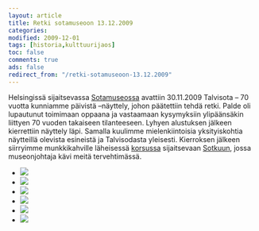 ```yaml
--- 
layout: article 
title: Retki sotamuseoon 13.12.2009 
categories: 
modified: 2009-12-01 
tags: [historia,kulttuurijaos]
toc: false 
comments: true 
ads: false 
redirect_from: "/retki-sotamuseoon-13.12.2009" 
--- 
```


Helsingissä sijaitsevassa
[Sotamuseossa](http://www.mpkk.fi/fi/sotamuseo/) avattiin 30.11.2009
Talvisota – 70 vuotta kunniamme päivistä –näyttely, johon päätettiin
tehdä retki. Palde oli lupautunut toimimaan oppaana ja vastaamaan
kysymyksiin ylipäänsäkin liittyen 70 vuoden takaiseen tilanteeseen.
Lyhyen alustuksen jälkeen kierrettiin näyttely läpi. Samalla kuulimme
mielenkiintoisia yksityiskohtia näytteillä olevista esineistä ja
Talvisodasta yleisesti. Kierroksen jälkeen siirryimme munkkikahville
läheisessä [korsussa](http://fi.wikipedia.org/wiki/Korsu) sijaitsevaan
[Sotkuun](http://www.sotilaskotiliitto.fi/), jossa museonjohtaja kävi
meitä tervehtimässä.

<div class="image-gallery">

-   [![](/Media/Default/ImageGalleries/retki-sotamuseoon-13.12.2009/Thumbnails/1.jpg)](/Media/Default/ImageGalleries/retki-sotamuseoon-13.12.2009/1.jpg)
-   [![](/Media/Default/ImageGalleries/retki-sotamuseoon-13.12.2009/Thumbnails/2.jpg)](/Media/Default/ImageGalleries/retki-sotamuseoon-13.12.2009/2.jpg)
-   [![](/Media/Default/ImageGalleries/retki-sotamuseoon-13.12.2009/Thumbnails/3.jpg)](/Media/Default/ImageGalleries/retki-sotamuseoon-13.12.2009/3.jpg)
-   [![](/Media/Default/ImageGalleries/retki-sotamuseoon-13.12.2009/Thumbnails/4.jpg)](/Media/Default/ImageGalleries/retki-sotamuseoon-13.12.2009/4.jpg)
-   [![](/Media/Default/ImageGalleries/retki-sotamuseoon-13.12.2009/Thumbnails/6.jpg)](/Media/Default/ImageGalleries/retki-sotamuseoon-13.12.2009/6.jpg)
-   [![](/Media/Default/ImageGalleries/retki-sotamuseoon-13.12.2009/Thumbnails/7.jpg)](/Media/Default/ImageGalleries/retki-sotamuseoon-13.12.2009/7.jpg)

</div>
